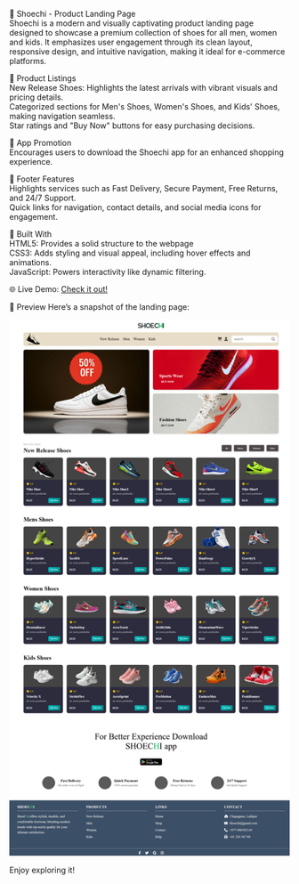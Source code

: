 👟 Shoechi - Product Landing Page<br/>
Shoechi is a modern and visually captivating product landing page designed to showcase a premium collection of shoes for all men, women and kids. It emphasizes user engagement through its clean layout, responsive design, and intuitive navigation, making it ideal for e-commerce platforms.

🛒 Product Listings<br/>
New Release Shoes: Highlights the latest arrivals with vibrant visuals and pricing details.<br/>
Categorized sections for Men's Shoes, Women's Shoes, and Kids' Shoes, making navigation seamless.<br/>
Star ratings and "Buy Now" buttons for easy purchasing decisions.<br/>

📱 App Promotion<br/>
Encourages users to download the Shoechi app for an enhanced shopping experience.<br/>

🚀 Footer Features<br/>
Highlights services such as Fast Delivery, Secure Payment, Free Returns, and 24/7 Support.<br/>
Quick links for navigation, contact details, and social media icons for engagement.<br/>

🔧 Built With<br/>
HTML5: Provides a solid structure to the webpage<br/>
CSS3: Adds styling and visual appeal, including hover effects and animations.<br/>
JavaScript: Powers interactivity like dynamic filtering.<br/>

🌐 Live Demo: [Check it out!](https://shoechi-landingpage.vercel.app/)  

📸 Preview
Here’s a snapshot of the landing page:

![Landing page of SHoechi](Image/ShoeCHIimage.png)


Enjoy exploring it!
